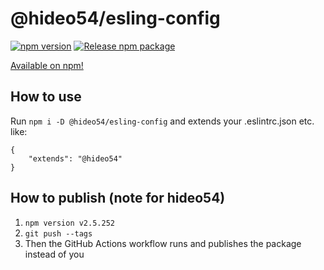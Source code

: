 # @hideo54/esling-config

[![npm version](https://badge.fury.io/js/%40hideo54%2Feslint-config.svg)](https://badge.fury.io/js/%40hideo54%2Feslint-config)
[![Release npm package](https://github.com/hideo54/eslint-config/actions/workflows/release.yml/badge.svg)](https://github.com/hideo54/eslint-config/actions/workflows/release.yml)

[Available on npm!](https://www.npmjs.com/package/@hideo54/eslint-config)

## How to use

Run `npm i -D @hideo54/esling-config` and extends your .eslintrc.json etc. like:

```
{
    "extends": "@hideo54"
}
```

## How to publish (note for hideo54)

1. `npm version v2.5.252`
1. `git push --tags`
1. Then the GitHub Actions workflow runs and publishes the package instead of you

